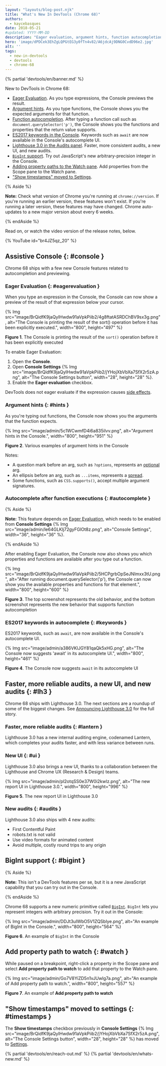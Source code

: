 ```yaml
---
layout: "layouts/blog-post.njk"
title: "What's New In DevTools (Chrome 68)"
authors:
  - kaycebasques
date: 2018-05-21
#updated: YYYY-MM-DD
description: "Eager evaluation, argument hints, function autocompletion, Lighthouse 3.0, and more."
hero: 'image/dPDCek3EhZgLQPGtEG3y0fTn4v82/A6jdcAj9DNG0CvdD96e2.jpg'
alt: ''
tags:
  - new-in-devtools
  - devtools
  - chrome-68
---
```


{% partial 'devtools/en/banner.md' %}

New to DevTools in Chrome 68:

- [Eager Evaluation][1]. As you type expressions, the Console previews the result.
- [Argument hints][2]. As you type functions, the Console shows you the expected arguments for that
  function.
- [Function autocompletion][3]. After typing a function call such as `document.querySelector('p')`,
  the Console shows you the functions and properties that the return value supports.
- [ES2017 keywords in the Console][4]. Keywords such as `await` are now available in the Console's
  autocomplete UI.
- [Lighthouse 3.0 in the Audits panel][5]. Faster, more consistent audits, a new UI, and new audits.
- [`BigInt` support][6]. Try out JavaScript's new arbitrary-precision integer in the Console.
- [Adding property paths to the Watch pane][7]. Add properties from the Scope pane to the Watch
  pane.
- ["Show timestamps" moved to Settings][8].

{% Aside %}

**Note:** Check what version of Chrome you're running at `chrome://version`. If you're running an
earlier version, these features won't exist. If you're running a later version, these features may
have changed. Chrome auto-updates to a new major version about every 6 weeks.

{% endAside %}

Read on, or watch the video version of the release notes, below.

{% YouTube id="br4JZ5qz\_20" %}

## Assistive Console {: #console }

Chrome 68 ships with a few new Console features related to autocompletion and previewing.

### Eager Evaluation {: #eagerevaluation }

When you type an expression in the Console, the Console can now show a preview of the result of that
expression below your cursor.

{% Img src="image/BrQidfK9jaQyIHwdw91aVpkPiib2/4g8ftatASRDChBV9sx3g.png", alt="The Console is printing the result of the sort() operation before it has been explicitly executed.", width="800", height="497" %}

**Figure 1**. The Console is printing the result of the `sort()` operation before it has been
explicitly executed

To enable Eager Evaluation:

1.  Open the **Console**.
2.  Open **Console Settings**
    {% Img src="image/BrQidfK9jaQyIHwdw91aVpkPiib2/jYHojXbVbXa7SfX2r5zA.png", alt="The Console Settings button", width="28", height="28" %}.
3.  Enable the **Eager evaluation** checkbox.

DevTools does not eager evaluate if the expression causes [side effects][9].

### Argument hints {: #hints }

As you're typing out functions, the Console now shows you the arguments that the function expects.

{% Img src="image/admin/5c1WCwmfD4i6a835ilvv.png", alt="Argument hints in the Console.", width="800", height="951" %}

**Figure 2**. Various examples of argument hints in the Console

Notes:

- A question mark before an arg, such as `?options`, represents an [optional][10] arg.
- An ellipsis before an arg, such as `...items`, represents a [spread][11].
- Some functions, such as `CSS.supports()`, accept multiple argument signatures.

### Autocomplete after function executions {: #autocomplete }

{% Aside %}

**Note:** This feature depends on [Eager Evaluation][12], which needs to be enabled from **Console
Settings** {% Img src="image/admin/le64GLKlj72gyFGlOt8z.png", alt="Console Settings", width="36", height="36" %}.

{% endAside %}

After enabling Eager Evaluation, the Console now also shows you which properties and functions are
available after you type out a function.

{% Img src="image/BrQidfK9jaQyIHwdw91aVpkPiib2/5HCPgrbOpSeJNImxx3tU.png", alt="After running document.querySelector('p'), the Console can now show you the available properties and functions for that element.", width="800", height="600" %}

**Figure 3**. The top screenshot represents the old behavior, and the bottom screenshot represents
the new behavior that supports function autocompletion

### ES2017 keywords in autocomplete {: #keywords }

ES2017 keywords, such as `await`, are now available in the Console's autocomplete UI.

{% Img src="image/admin/a386VKlJGY81qaQk5xHG.png", alt="The Console now suggests 'await' in its autocomplete UI.", width="800", height="461" %}

**Figure 4**. The Console now suggests `await` in its autocomplete UI

## Faster, more reliable audits, a new UI, and new audits {: #lh3 }

Chrome 68 ships with Lighthouse 3.0. The next sections are a roundup of some of the biggest changes.
See [Announcing Lighthouse 3.0][13] for the full story.

### Faster, more reliable audits {: #lantern }

Lighthouse 3.0 has a new internal auditing engine, codenamed Lantern, which completes your audits
faster, and with less variance between runs.

### New UI {: #ui }

Lighthouse 3.0 also brings a new UI, thanks to a collaboration between the Lighthouse and Chrome UX
(Research & Design) teams.

{% Img src="image/admin/pl2otqSS0e37W0i2kwlz.png", alt="The new report UI in Lighthouse 3.0.", width="800", height="996" %}

**Figure 5**. The new report UI in Lighthouse 3.0

### New audits {: #audits }

Lighthouse 3.0 also ships with 4 new audits:

- First Contentful Paint
- robots.txt is not valid
- Use video formats for animated content
- Avoid multiple, costly round trips to any origin

## BigInt support {: #bigint }

{% Aside %}

**Note:** This isn't a DevTools features per se, but it is a new JavaScript capability that you can
try out in the Console.

{% endAside %}

Chrome 68 supports a new numeric primitive called [`BigInt`][14]. `BigInt` lets you represent
integers with arbitrary precision. Try it out in the Console:

{% Img src="image/admin/DDJt3uIWbO5V1ZQSblye.png", alt="An example of BigInt in the Console.", width="800", height="564" %}

**Figure 6**. An example of `BigInt` in the Console

## Add property path to watch {: #watch }

While paused on a breakpoint, right-click a property in the Scope pane and select **Add property
path to watch** to add that property to the Watch pane.

{% Img src="image/admin/Go7V8YiZD5n1vJUwlg7a.png", alt="An example of Add property path to watch.", width="800", height="557" %}

**Figure 7**. An example of **Add property path to watch**

## "Show timestamps" moved to settings {: #timestamps }

The **Show timestamps** checkbox previously in **Console Settings**
{% Img src="image/BrQidfK9jaQyIHwdw91aVpkPiib2/jYHojXbVbXa7SfX2r5zA.png", alt="The Console Settings button", width="28", height="28" %} has moved to [Settings][15].


{% partial 'devtools/en/reach-out.md' %}
{% partial 'devtools/en/whats-new.md' %}

[1]: #eagerevaluation
[2]: #hints
[3]: #autocomplete
[4]: #keywords
[5]: #lh3
[6]: #bigint
[7]: #watch
[8]: #timestamps
[9]: https://stackoverflow.com/a/8129277/1669860
[10]: https://developer.mozilla.org/docs/Web/JavaScript/Reference/Functions/Default_parameters
[11]: https://developer.mozilla.org/docs/Web/JavaScript/Reference/Operators/Spread_syntax
[12]: #eagerevaluation
[13]: https://developers.google.com/web/updates/2018/05/lighthouse3
[14]: https://developers.google.com/web/updates/2018/05/bigint
[15]: /docs/devtools/customize/#settings
[16]: /blog/new-in-devtools-59#coverage
[17]: /blog/new-in-devtools-59#screenshots
[18]: /blog/new-in-devtools-59#block-requests
[19]: /blog/new-in-devtools-59#async
[20]: /blog/new-in-devtools-59#command-menu
